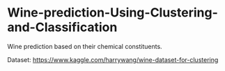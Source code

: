 # Wine-prediction-Using-Clustering-and-Classification

Wine prediction based on their chemical constituents.

Dataset: https://www.kaggle.com/harrywang/wine-dataset-for-clustering
